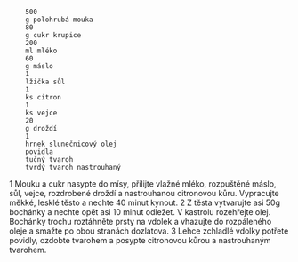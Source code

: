 

        500
        g polohrubá mouka
        80
        g cukr krupice
        200
        ml mléko
        60
        g máslo
        1
        lžička sůl
        1
        ks citron
        1
        ks vejce
        20
        g droždí
        1
        hrnek slunečnicový olej
        povidla
        tučný tvaroh
        tvrdý tvaroh nastrouhaný
1
Mouku a cukr nasypte do mísy, přilijte vlažné mléko, rozpuštěné máslo, sůl, vejce, rozdrobené droždí a nastrouhanou citronovou kůru. Vypracujte měkké, lesklé těsto a nechte 40 minut kynout. 
 2
 Z těsta vytvarujte asi 50g bochánky a nechte opět asi 10 minut odležet. V kastrolu rozehřejte olej. Bochánky trochu roztáhněte prsty na vdolek a vhazujte do rozpáleného oleje a smažte po obou stranách dozlatova.
3
Lehce zchladlé vdolky potřete povidly, ozdobte tvarohem a posypte citronovou kůrou a nastrouhaným tvarohem.
